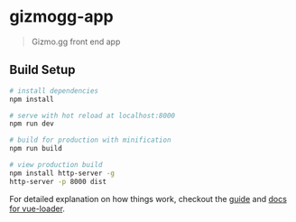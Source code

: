 # gizmogg-app

> Gizmo.gg front end app

## Build Setup

``` bash
# install dependencies
npm install

# serve with hot reload at localhost:8000
npm run dev

# build for production with minification
npm run build

# view production build
npm install http-server -g
http-server -p 8000 dist
```

For detailed explanation on how things work, checkout the [guide](http://vuejs-templates.github.io/webpack/) and [docs for vue-loader](http://vuejs.github.io/vue-loader).
